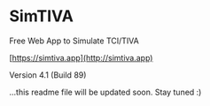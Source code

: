 # SimTIVA
 Free Web App to Simulate TCI/TIVA
 
 [https://simtiva.app](http://simtiva.app)

 Version 4.1 (Build 89)

 ...this readme file will be updated soon. Stay tuned :)
 
